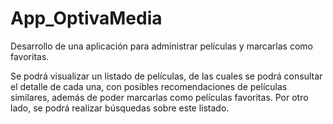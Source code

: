 # App_OptivaMedia
Desarrollo de una aplicación para administrar películas y marcarlas como favoritas.

Se podrá visualizar un listado de películas, de las cuales se podrá consultar el detalle de cada
una, con posibles recomendaciones de películas similares, además de poder marcarlas como
películas favoritas. Por otro lado, se podrá realizar búsquedas sobre este listado. 
